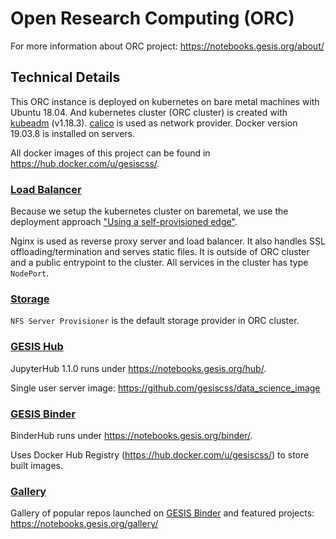 # Open Research Computing (ORC)

For more information about ORC project: https://notebooks.gesis.org/about/

## Technical Details

This ORC instance is deployed on kubernetes on bare metal machines with Ubuntu 18.04.
And kubernetes cluster (ORC cluster) is created with [kubeadm](https://kubernetes.io/docs/setup/independent/create-cluster-kubeadm/)
(v1.18.3).
[calico](https://github.com/projectcalico/calico/tree/v3.14.1) is used as network provider.
Docker version 19.03.8 is installed on servers.

All docker images of this project can be found in https://hub.docker.com/u/gesiscss/.

### [Load Balancer](/load_balancer)

Because we setup the kubernetes cluster on baremetal, we use the deployment approach
["Using a self-provisioned edge"](https://kubernetes.github.io/ingress-nginx/deploy/baremetal/#using-a-self-provisioned-edge).

Nginx is used as reverse proxy server and load balancer.
It also handles SSL offloading/termination and serves static files.
It is outside of ORC cluster and a public entrypoint to the cluster.
All services in the cluster has type `NodePort`.

### [Storage](/storage)

`NFS Server Provisioner` is the default storage provider in ORC cluster.

### [GESIS Hub](/gesishub)

JupyterHub 1.1.0 runs under https://notebooks.gesis.org/hub/.

Single user server image: https://github.com/gesiscss/data_science_image

### [GESIS Binder](/gesisbinder)

BinderHub runs under https://notebooks.gesis.org/binder/.

Uses Docker Hub Registry (https://hub.docker.com/u/gesiscss/) to store built images.

### [Gallery](/gallery)

Gallery of popular repos launched on [GESIS Binder](https://notebooks.gesis.org/binder/)
and featured projects: https://notebooks.gesis.org/gallery/
